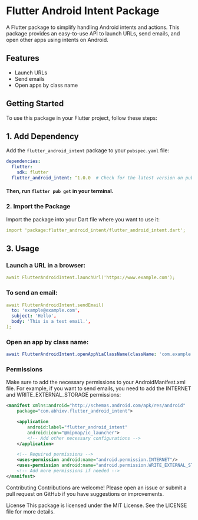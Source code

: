 # Flutter Android Intent Package

A Flutter package to simplify handling Android intents and actions. This package provides an easy-to-use API to launch URLs, send emails, and open other apps using intents on Android.

## Features

- Launch URLs
- Send emails
- Open apps by class name

## Getting Started

To use this package in your Flutter project, follow these steps:

## 1. Add Dependency

Add the `flutter_android_intent` package to your `pubspec.yaml` file:

```yaml
dependencies:
  flutter:
    sdk: flutter
  flutter_android_intent: ^1.0.0  # Check for the latest version on pub.dev

```

#### Then, run `flutter pub get` in your terminal.

### 2. Import the Package
Import the package into your Dart file where you want to use it:

```yaml
import 'package:flutter_android_intent/flutter_android_intent.dart';
```

## 3. Usage
### Launch a URL in a browser:

```yaml
await FlutterAndroidIntent.launchUrl('https://www.example.com');
```

### To send an email:

```yaml
await FlutterAndroidIntent.sendEmail(
  to: 'example@example.com',
  subject: 'Hello',
  body: 'This is a test email.',
);
```

### Open an app by class name:
```yaml
await FlutterAndroidIntent.openAppViaClassName(className: 'com.example.app.MainActivity');
```

### Permissions
Make sure to add the necessary permissions to your AndroidManifest.xml file. For example, if you want to send emails, you need to add the INTERNET and WRITE_EXTERNAL_STORAGE permissions:

```xml
<manifest xmlns:android="http://schemas.android.com/apk/res/android"
    package="com.abhixv.flutter_android_intent">

    <application
        android:label="flutter_android_intent"
        android:icon="@mipmap/ic_launcher">
        <!-- Add other necessary configurations -->
    </application>

    <!-- Required permissions -->
    <uses-permission android:name="android.permission.INTERNET"/>
    <uses-permission android:name="android.permission.WRITE_EXTERNAL_STORAGE"/>
    <!-- Add more permissions if needed -->
</manifest>
```
Contributing
Contributions are welcome! Please open an issue or submit a pull request on GitHub if you have suggestions or improvements.

License
This package is licensed under the MIT License. See the LICENSE file for more details.

